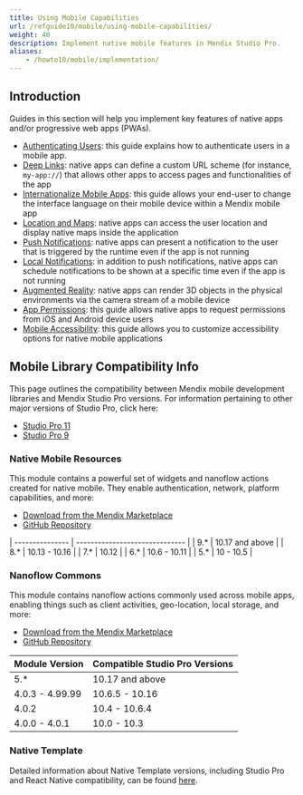 ```yaml
---
title: Using Mobile Capabilities
url: /refguide10/mobile/using-mobile-capabilities/
weight: 40
description: Implement native mobile features in Mendix Studio Pro.
aliases:
    - /howto10/mobile/implementation/
---
```


## Introduction

Guides in this section will help you implement key features of native apps and/or progressive web apps (PWAs).

* [Authenticating Users](/refguide10/mobile/using-mobile-capabilities/deep-links/): this guide explains how to authenticate users in a mobile app.
* [Deep Links](/refguide10/mobile/using-mobile-capabilities/deep-links/): native apps can define a custom URL scheme (for instance, `my-app://`) that allows other apps to access pages and functionalities of the app
* [Internationalize Mobile Apps](/refguide10/mobile/using-mobile-capabilities/native-language-change/): this guide allows your end-user to change the interface language on their mobile device within a Mendix mobile app
* [Location and Maps](/refguide10/mobile/using-mobile-capabilities/location-and-maps/): native apps can access the user location and display native maps inside the application
* [Push Notifications](/refguide10/mobile/using-mobile-capabilities/push-notifications/): native apps can present a notification to the user that is triggered by the runtime even if the app is not running
* [Local Notifications](/refguide10/mobile/using-mobile-capabilities/location-and-maps/): in addition to push notifications, native apps can schedule notifications to be shown at a specific time even if the app is not running
* [Augmented Reality](/refguide10/mobile/using-mobile-capabilities/augmented-reality/): native apps can render 3D objects in the physical environments via the camera stream of a mobile device
* [App Permissions](/refguide10/mobile/using-mobile-capabilities/generic-permission-action/): this guide allows native apps to request permissions from iOS and Android device users
* [Mobile Accessibility](/refguide10/mobile/using-mobile-capabilities/mobile-accessibility/): this guide allows you to customize accessibility options for native mobile applications

## Mobile Library Compatibility Info

This page outlines the compatibility between Mendix mobile development libraries and Mendix Studio Pro versions. For information pertaining to other major versions of Studio Pro, click here:

* [Studio Pro 11](/refguide/mobile/using-mobile-capabilities/)
* [Studio Pro 9](/refguide9/mobile/using-mobile-capabilities/)

### Native Mobile Resources

This module contains a powerful set of widgets and nanoflow actions created for native mobile. They enable authentication, network, platform capabilities, and more:

* [Download from the Mendix Marketplace](https://marketplace.mendix.com/link/component/109513)
* [GitHub Repository](https://github.com/mendix/native-widgets)

| --------------- | ------------------------------ |
| 9.*             | 10.17 and above                |
| 8.*             | 10.13 - 10.16                  |
| 7.*             | 10.12                          |
| 6.*             | 10.6 - 10.11                   |
| 5.*             | 10 - 10.5                      |

### Nanoflow Commons

This module contains nanoflow actions commonly used across mobile apps, enabling things such as client activities, geo-location, local storage, and more:

* [Download from the Mendix Marketplace](https://marketplace.mendix.com/link/component/109515)
* [GitHub Repository](https://github.com/mendix/native-widgets)

| Module Version  | Compatible Studio Pro Versions |
| --------------- | ------------------------------ |
| 5.*             | 10.17 and above                |
| 4.0.3 - 4.99.99 | 10.6.5 - 10.16                 |
| 4.0.2           | 10.4 - 10.6.4                  |
| 4.0.0 - 4.0.1   | 10.0 - 10.3                    |

### Native Template

Detailed information about Native Template versions, including Studio Pro and React Native compatibility, can be found [here](https://mendix.github.io/native-template/version-compatibility/version-compatibility.html).
